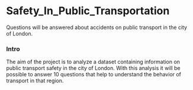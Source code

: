 # Safety_In_Public_Transportation
Questions will be answered about accidents on public transport in the city of London.

<h3>Intro</h3>
<p>The aim of the project is to analyze a dataset containing information on public transport safety in the city of London. With this analysis it will be possible to answer 10 questions that help to understand the behavior of transport in that region.</p>
